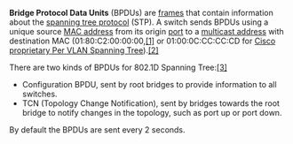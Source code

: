 **Bridge Protocol Data Units** (BPDUs) are [frames](https://en.wikipedia.org/wiki/Frame_(networking) "Frame (networking)") that contain information about the [spanning tree protocol](https://en.wikipedia.org/wiki/Spanning_tree_protocol "Spanning tree protocol") (STP). A switch sends BPDUs using a unique source [MAC address](https://en.wikipedia.org/wiki/MAC_address "MAC address") from its origin [port](https://en.wikipedia.org/wiki/Port_(computer_networking) "Port (computer networking)") to a [multicast address](https://en.wikipedia.org/wiki/Multicast_address "Multicast address") with destination MAC (01:80:C2:00:00:00,[[1]](https://en.wikipedia.org/wiki/Bridge_protocol_data_unit#cite_note-1) or 01:00:0C:CC:CC:CD for [Cisco proprietary Per VLAN Spanning Tree](https://en.wikipedia.org/wiki/Spanning_Tree_Protocol#Per-VLAN_Spanning_Tree_and_Per-VLAN_Spanning_Tree_Plus "Spanning Tree Protocol")).[[2]](https://en.wikipedia.org/wiki/Bridge_protocol_data_unit#cite_note-2)

There are two kinds of BPDUs for 802.1D Spanning Tree:[[3]](https://en.wikipedia.org/wiki/Bridge_protocol_data_unit#cite_note-3)

-   Configuration BPDU, sent by root bridges to provide information to all switches.
-   TCN (Topology Change Notification), sent by bridges towards the root bridge to notify changes in the topology, such as port up or port down.

By default the BPDUs are sent every 2 seconds.